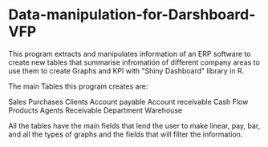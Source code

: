 # Data-manipulation-for-Darshboard-VFP

This program extracts and manipulates information of an ERP software to create new tables that summarise infromatión of different company areas to use them to create Graphs and KPI with "Shiny Dashboard" library in R.

The main Tables this program creates are:

Sales
Purchases
Clients
Account payable
Account receivable
Cash Flow
Products
Agents
Receivable Department
Warehouse

All the tables have the main fields that lend the user to make linear, pay, bar, and all the types of graphs and the fields that will filter the information.
